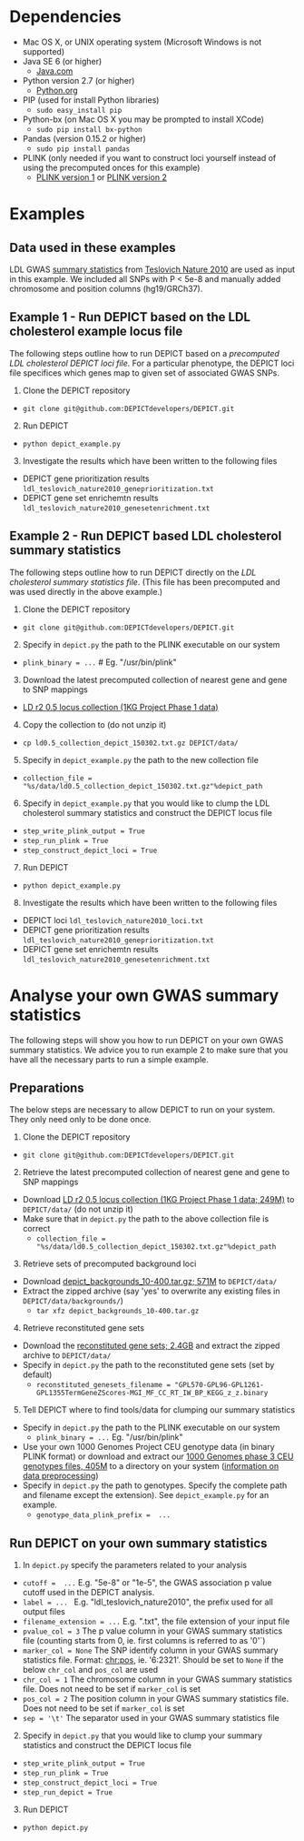 # Dependencies
* Mac OS X, or UNIX operating system (Microsoft Windows is not supported)
* Java SE 6 (or higher)
  * [Java.com](https://www.java.com/en/download/)
* Python version 2.7 (or higher)
  * [Python.org](https://www.python.org/downloads/)
* PIP (used for install Python libraries)
  * `sudo easy_install pip` 
* Python-bx (on Mac OS X you may be prompted to install XCode)
  * `sudo pip install bx-python`   
* Pandas (version 0.15.2 or higher)
  * `sudo pip install pandas`
* PLINK (only needed if you want to construct loci yourself instead of using the precomputed onces for this example)
  * [PLINK version 1](http://pngu.mgh.harvard.edu/~purcell/plink/) or [PLINK version 2](https://www.cog-genomics.org/plink2/) 

# Examples

## Data used in these examples

LDL GWAS [summary statistics](http://csg.sph.umich.edu/abecasis/public/lipids2010/) from [Teslovich Nature 2010](http://www.nature.com/nature/journal/v466/n7307/full/nature09270.html) are used as input in this example. We included all SNPs with P < 5e-8 and manually added chromosome and position columns (hg19/GRCh37).

## Example 1 - Run DEPICT based on the LDL cholesterol example locus file
The following steps outline how to run DEPICT based on a *precomputed LDL cholesterol DEPICT loci file*.  For a particular phenotype, the DEPICT loci file specifices which genes map to given set of associated GWAS SNPs.
1. Clone the DEPICT repository
  * `git clone git@github.com:DEPICTdevelopers/DEPICT.git`
2. Run DEPICT 
  * `python depict_example.py`
3. Investigate the results which have been written to the following files
  * DEPICT gene prioritization results `ldl_teslovich_nature2010_geneprioritization.txt`
  * DEPICT gene set enrichemtn results `ldl_teslovich_nature2010_genesetenrichment.txt`

## Example 2 - Run DEPICT based LDL cholesterol summary statistics
The following steps outline how to run DEPICT directly on the *LDL cholesterol summary statistics file*. (This file has been precomputed and was used directly in the above example.)

1. Clone the DEPICT repository
  * `git clone git@github.com:DEPICTdevelopers/DEPICT.git`
2. Specify in `depict.py` the path to the PLINK executable on our system
  * `plink_binary = ...` # Eg. "/usr/bin/plink"
3. Download the latest precomputed collection of nearest gene and gene to SNP mappings
  * [LD r2 0.5 locus collection (1KG Project Phase 1 data)](http://www.broadinstitute.org/mpg/depict/depict_download/collections/ld0.5_collection_depict_150302.txt.gz)
4. Copy the collection to (do not unzip it)
  * `cp ld0.5_collection_depict_150302.txt.gz DEPICT/data/`
5. Specify in `depict_example.py` the path to the new collection file
  * `collection_file = "%s/data/ld0.5_collection_depict_150302.txt.gz"%depict_path`
6. Specify in `depict_example.py` that you would like to clump the LDL cholesterol summary statistics and construct the DEPICT locus file
  * `step_write_plink_output = True`
  * `step_run_plink = True`
  * `step_construct_depict_loci = True`
7. Run DEPICT 
  * `python depict_example.py`
8. Investigate the results which have been written to the following files
  * DEPICT loci `ldl_teslovich_nature2010_loci.txt`
  * DEPICT gene prioritization results `ldl_teslovich_nature2010_geneprioritization.txt`
  * DEPICT gene set enrichemtn results `ldl_teslovich_nature2010_genesetenrichment.txt`

# Analyse your own GWAS summary statistics
The following steps will show you how to run DEPICT on your own GWAS summary statistics. We advice you to run example 2 to make sure that you have all the necessary parts to run a simple example.

## Preparations
The below steps are necessary to allow DEPICT to run on your system.  They only need only to be done once. 

1. Clone the DEPICT repository
  * `git clone git@github.com:DEPICTdevelopers/DEPICT.git`
2. Retrieve the latest precomputed collection of nearest gene and gene to SNP mappings
  * Download [LD r2 0.5 locus collection (1KG Project Phase 1 data; 249M)](http://www.broadinstitute.org/mpg/depict/depict_download/collections/ld0.5_collection_depict_150302.txt.gz) to `DEPICT/data/` (do not unzip it)
  * Make sure that in `depict.py` the path to the above collection file is correct
    * `collection_file = "%s/data/ld0.5_collection_depict_150302.txt.gz"%depict_path`
3. Retrieve sets of precomputed background loci
  * Download [depict_backgrounds_10-400.tar.gz; 571M](http://www.broadinstitute.org/mpg/depict/depict_download/backgrounds/depict_backgrounds_10-400.tar.gz) to `DEPICT/data/`
  * Extract the zipped archive (say 'yes' to overwrite any existing files in `DEPICT/data/backgrounds/`)
    * `tar xfz depict_backgrounds_10-400.tar.gz`
4. Retrieve reconstituted gene sets
  * Download the [reconstituted gene sets; 2.4GB](http://www.broadinstitute.org/mpg/depict/depict_download/reconstituted_genesets/GPL570-GPL96-GPL1261-GPL1355TermGeneZScores-MGI_MF_CC_RT_IW_BP_KEGG_z_z.binary.tgz) and extract the zipped archive to `DEPICT/data/`
  * Specify in `depict.py` the path to the reconstituted gene sets (set by default)
    * `reconstituted_genesets_filename = "GPL570-GPL96-GPL1261-GPL1355TermGeneZScores-MGI_MF_CC_RT_IW_BP_KEGG_z_z.binary`
5. Tell DEPICT where to find tools/data for clumping our summary statistics
  * Specify in `depict.py` the path to the PLINK executable on our system
    * `plink_binary = ...`  Eg. "/usr/bin/plink"
  * Use your own 1000 Genomes Project CEU genotype data (in binary PLINK format) or download and extract our [1000 Genomes phase 3 CEU genotypes files, 405M](http://www.broadinstitute.org/mpg/depict/depict_download/1kg/1000_genomes_project_phase3_CEU.tar.gz) to a directory on your system ([information on data preprocessing](http://www.broadinstitute.org/mpg/snpsnap/documentation.html))
  * Specify in `depict.py` the path to genotypes. Specify the complete path and filename except the extension). See `depict_example.py` for an example.
    * `genotype_data_plink_prefix =  ...` 

## Run DEPICT on your own summary statistics
    
1. In `depict.py` specify the parameters related to your analysis
  * `cutoff =  ...`  E.g. "5e-8" or "1e-5", the GWAS association p value cutoff used in the DEPICT analysis.
  * `label = ... `  E.g. "ldl_teslovich_nature2010", the prefix used for all output files
  * `filename_extension = ...` E.g. ".txt", the file extension of your input file
  * `pvalue_col = 3` The p value column in your GWAS summary statistics file (counting starts from 0, ie. first columns is referred to as '0'`)
  * `marker_col = None` The SNP identify column in your GWAS summary statistics file. Format: <chr:pos>, ie. '6:2321'.  Should be set to `None` if the below `chr_col` and `pos_col` are used
  * `chr_col = 1` The chromosome column in your GWAS summary statistics file. Does not need to be set if `marker_col` is set
  * `pos_col = 2` The position column in your GWAS summary statistics file. Does not need to be set if `marker_col` is set
  * `sep = '\t'` The separator used in your GWAS summary statistics file
2. Specify in `depict.py` that you would like to clump your summary statistics and construct the DEPICT locus file
  * `step_write_plink_output = True`
  * `step_run_plink = True`
  * `step_construct_depict_loci = True`
  * `step_run_depict = True`
3. Run DEPICT
  * `python depict.py`
